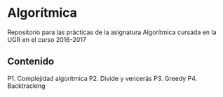 # Algorítmica

Repositorio para las prácticas de la asignatura Algorítmica cursada en la UGR en el curso 2016-2017

## Contenido

P1. Complejidad algorítmica
P2. Divide y vencerás
P3. Greedy
P4. Backtracking

